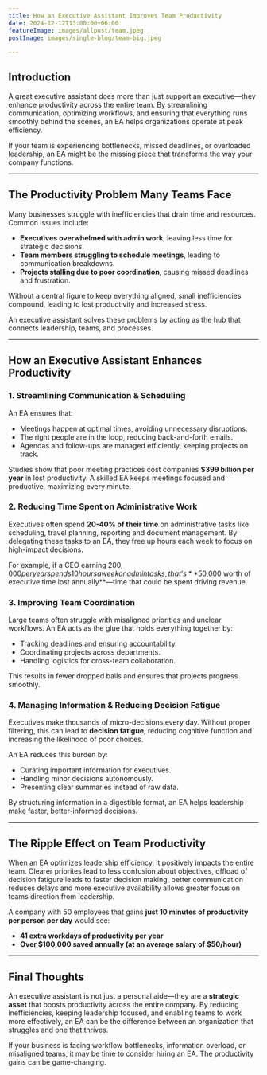 ```yaml
---
title: How an Executive Assistant Improves Team Productivity 
date: 2024-12-12T13:00:00+06:00  
featureImage: images/allpost/team.jpeg  
postImage: images/single-blog/team-big.jpeg 

---
```


## Introduction  

A great executive assistant does more than just support an executive—they enhance productivity across the entire team. By streamlining communication, optimizing workflows, and ensuring that everything runs smoothly behind the scenes, an EA helps organizations operate at peak efficiency.  

If your team is experiencing bottlenecks, missed deadlines, or overloaded leadership, an EA might be the missing piece that transforms the way your company functions.  

---

## The Productivity Problem Many Teams Face  

Many businesses struggle with inefficiencies that drain time and resources. Common issues include:  

- **Executives overwhelmed with admin work**, leaving less time for strategic decisions.  
- **Team members struggling to schedule meetings**, leading to communication breakdowns.  
- **Projects stalling due to poor coordination**, causing missed deadlines and frustration.  

Without a central figure to keep everything aligned, small inefficiencies compound, leading to lost productivity and increased stress.  

An executive assistant solves these problems by acting as the hub that connects leadership, teams, and processes.  

---

## How an Executive Assistant Enhances Productivity  

### 1. **Streamlining Communication & Scheduling**  

An EA ensures that:  
- Meetings happen at optimal times, avoiding unnecessary disruptions.  
- The right people are in the loop, reducing back-and-forth emails.  
- Agendas and follow-ups are managed efficiently, keeping projects on track.  

Studies show that poor meeting practices cost companies **$399 billion per year** in lost productivity. A skilled EA keeps meetings focused and productive, maximizing every minute.  

### 2. **Reducing Time Spent on Administrative Work**  

Executives often spend **20-40% of their time** on administrative tasks like scheduling, travel planning, reporting and document management. By delegating these tasks to an EA, they free up hours each week to focus on high-impact decisions.  

For example, if a CEO earning $200,000 per year spends 10 hours a week on admin tasks, that’s **$50,000 worth of executive time lost annually**—time that could be spent driving revenue.  


### 3. **Improving Team Coordination**  

Large teams often struggle with misaligned priorities and unclear workflows. An EA acts as the glue that holds everything together by:  
- Tracking deadlines and ensuring accountability.  
- Coordinating projects across departments.  
- Handling logistics for cross-team collaboration.  

This results in fewer dropped balls and ensures that projects progress smoothly.  

### 4. **Managing Information & Reducing Decision Fatigue**  

Executives make thousands of micro-decisions every day. Without proper filtering, this can lead to **decision fatigue**, reducing cognitive function and increasing the likelihood of poor choices.  

An EA reduces this burden by:  
- Curating important information for executives.  
- Handling minor decisions autonomously.  
- Presenting clear summaries instead of raw data.  

By structuring information in a digestible format, an EA helps leadership make faster, better-informed decisions.  

---

## The Ripple Effect on Team Productivity  

When an EA optimizes leadership efficiency, it positively impacts the entire team. Clearer priorites lead to less confusion about objectives, offload of decision fatigure leads to faster decision making, better communication reduces delays and more executive availability allows greater focus on teams direction from leadership.

A company with 50 employees that gains **just 10 minutes of productivity per person per day** would see:  
- **41 extra workdays of productivity per year**  
- **Over $100,000 saved annually (at an average salary of $50/hour)**  

---

## Final Thoughts  

An executive assistant is not just a personal aide—they are a **strategic asset** that boosts productivity across the entire company. By reducing inefficiencies, keeping leadership focused, and enabling teams to work more effectively, an EA can be the difference between an organization that struggles and one that thrives.  

If your business is facing workflow bottlenecks, information overload, or misaligned teams, it may be time to consider hiring an EA. The productivity gains can be game-changing.  
